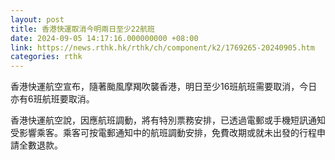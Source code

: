 ```yaml
---
layout: post
title: 香港快運取消今明兩日至少22航班
date: 2024-09-05 14:17:16.000000000 +08:00
link: https://news.rthk.hk/rthk/ch/component/k2/1769265-20240905.htm
categories: rthk
---
```


香港快運航空宣布，隨著颱風摩羯吹襲香港，明日至少16班航班需要取消，今日亦有6班航班要取消。

香港快運航空說，因應航班調動，將有特別票務安排，已透過電郵或手機短訊通知受影響乘客。乘客可按電郵通知中的航班調動安排，免費改期或就未出發的行程申請全數退款。
